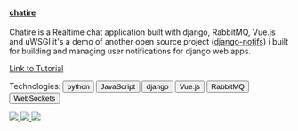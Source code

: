<h4 class="text-underline">
  <a href="https://github.com/danidee10/chatire">chatire</a>
</h4>

Chatire is a Realtime chat application built with django, RabbitMQ, Vue.js and uWSGI it's a demo of another open source project ([django-notifs](https://github.com/danidee10/django-notifs"))
i built for building and managing user notifications for django web apps.

[Link to Tutorial](https://danidee10.github.io/2018/01/01/realtime-django-1.html)

Technologies:
<button class="btn btn-ghost tag">python</button>
<button class="btn btn-ghost tag">JavaScript</button>
<button class="btn btn-ghost tag">django</button>
<button class="btn btn-ghost tag">Vue.js</button>
<button class="btn btn-ghost tag">RabbitMQ</button>
<button class="btn btn-ghost tag">WebSockets</button>

<a class="project-link" href="../images/about/tutorials/chatire.png" data-lightbox="chatire" data-title="Welcome/Auth screen" data-alt="Welcome/Auth screen">
    <img src="../images/about/tutorials/chatire.png" />
</a>
<a class="project-link" href="../images/about/tutorials/chatire2.png" data-lightbox="chatire" data-title="Start chat/Join chat Screen" data-alt="Stat chat/Join chat screen">
    <img src="../images/about/tutorials/chatire2.png" />
</a>
<a class="project-link" href="../images/about/tutorials/chatire.gif" data-lightbox="chatire" data-title="Chat screen live" data-alt="Chat screen live">
    <img src="../images/about/tutorials/chatire.gif" />
</a>
